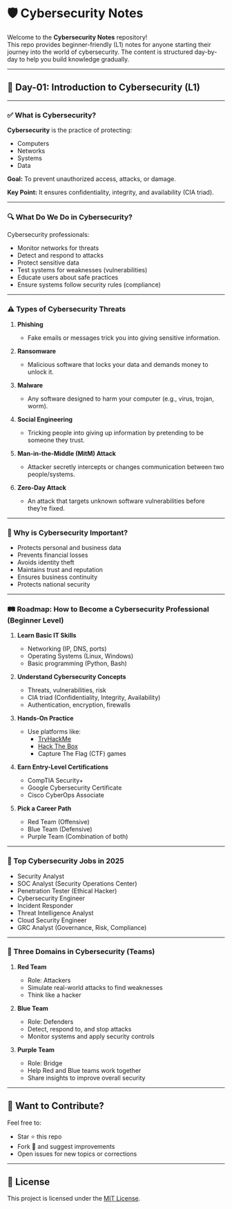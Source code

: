 # 🛡️ Cybersecurity Notes

Welcome to the **Cybersecurity Notes** repository!  
This repo provides beginner-friendly (L1) notes for anyone starting their journey into the world of cybersecurity. The content is structured day-by-day to help you build knowledge gradually.

---

## 📅 Day-01: Introduction to Cybersecurity (L1)

---

### ✅ What is Cybersecurity?

**Cybersecurity** is the practice of protecting:
- Computers
- Networks
- Systems
- Data

**Goal:** To prevent unauthorized access, attacks, or damage.

**Key Point:** It ensures confidentiality, integrity, and availability (CIA triad).

---

### 🔍 What Do We Do in Cybersecurity?

Cybersecurity professionals:
- Monitor networks for threats
- Detect and respond to attacks
- Protect sensitive data
- Test systems for weaknesses (vulnerabilities)
- Educate users about safe practices
- Ensure systems follow security rules (compliance)

---

### ⚠️ Types of Cybersecurity Threats

1. **Phishing**
   - Fake emails or messages trick you into giving sensitive information.

2. **Ransomware**
   - Malicious software that locks your data and demands money to unlock it.

3. **Malware**
   - Any software designed to harm your computer (e.g., virus, trojan, worm).

4. **Social Engineering**
   - Tricking people into giving up information by pretending to be someone they trust.

5. **Man-in-the-Middle (MitM) Attack**
   - Attacker secretly intercepts or changes communication between two people/systems.

6. **Zero-Day Attack**
   - An attack that targets unknown software vulnerabilities before they’re fixed.

---

### 🎯 Why is Cybersecurity Important?

- Protects personal and business data
- Prevents financial losses
- Avoids identity theft
- Maintains trust and reputation
- Ensures business continuity
- Protects national security

---

### 🛤️ Roadmap: How to Become a Cybersecurity Professional (Beginner Level)

1. **Learn Basic IT Skills**
   - Networking (IP, DNS, ports)
   - Operating Systems (Linux, Windows)
   - Basic programming (Python, Bash)

2. **Understand Cybersecurity Concepts**
   - Threats, vulnerabilities, risk
   - CIA triad (Confidentiality, Integrity, Availability)
   - Authentication, encryption, firewalls

3. **Hands-On Practice**
   - Use platforms like:
     - [TryHackMe](https://tryhackme.com)
     - [Hack The Box](https://hackthebox.com)
     - Capture The Flag (CTF) games

4. **Earn Entry-Level Certifications**
   - CompTIA Security+
   - Google Cybersecurity Certificate
   - Cisco CyberOps Associate

5. **Pick a Career Path**
   - Red Team (Offensive)
   - Blue Team (Defensive)
   - Purple Team (Combination of both)

---

### 💼 Top Cybersecurity Jobs in 2025

- Security Analyst
- SOC Analyst (Security Operations Center)
- Penetration Tester (Ethical Hacker)
- Cybersecurity Engineer
- Incident Responder
- Threat Intelligence Analyst
- Cloud Security Engineer
- GRC Analyst (Governance, Risk, Compliance)

---

### 🧠 Three Domains in Cybersecurity (Teams)

1. **Red Team**
   - Role: Attackers
   - Simulate real-world attacks to find weaknesses
   - Think like a hacker

2. **Blue Team**
   - Role: Defenders
   - Detect, respond to, and stop attacks
   - Monitor systems and apply security controls

3. **Purple Team**
   - Role: Bridge
   - Help Red and Blue teams work together
   - Share insights to improve overall security

---

## 🙌 Want to Contribute?

Feel free to:
- Star ⭐ this repo
- Fork 🍴 and suggest improvements
- Open issues for new topics or corrections

---

## 📄 License

This project is licensed under the [MIT License](LICENSE).

